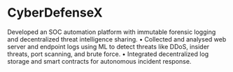 # CyberDefenseX
Developed an SOC automation platform with immutable forensic logging and decentralized threat intelligence sharing. • Collected and analysed web server and endpoint logs using ML to detect threats like DDoS, insider threats, port scanning, and brute force. • Integrated decentralized log storage and smart contracts for autonomous incident response.
